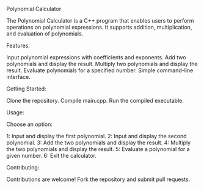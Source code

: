 
Polynomial Calculator

The Polynomial Calculator is a C++ program that enables users to perform operations on polynomial expressions. It supports addition, multiplication, and evaluation of polynomials.

Features:

Input polynomial expressions with coefficients and exponents.
Add two polynomials and display the result.
Multiply two polynomials and display the result.
Evaluate polynomials for a specified number.
Simple command-line interface.

Getting Started:

Clone the repository.
Compile main.cpp.
Run the compiled executable.

Usage:

Choose an option:

1: Input and display the first polynomial.
2: Input and display the second polynomial.
3: Add the two polynomials and display the result.
4: Multiply the two polynomials and display the result.
5: Evaluate a polynomial for a given number.
6: Exit the calculator.

Contributing:

Contributions are welcome! Fork the repository and submit pull requests.
